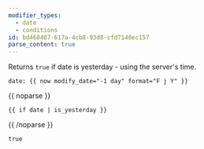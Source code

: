 ```yaml
---
modifier_types:
  - date
  - conditions
id: bd468407-617a-4cb8-93d8-cfd7148ec157
parse_content: true
---
```

Returns `true` if date is yesterday - using the server's time.

```.language-yaml
date: {{ now modify_date="-1 day" format="F j Y" }}
```
{{ noparse }}
```
{{ if date | is_yesterday }}
```
{{ /noparse }}

```.language-output
true
```
